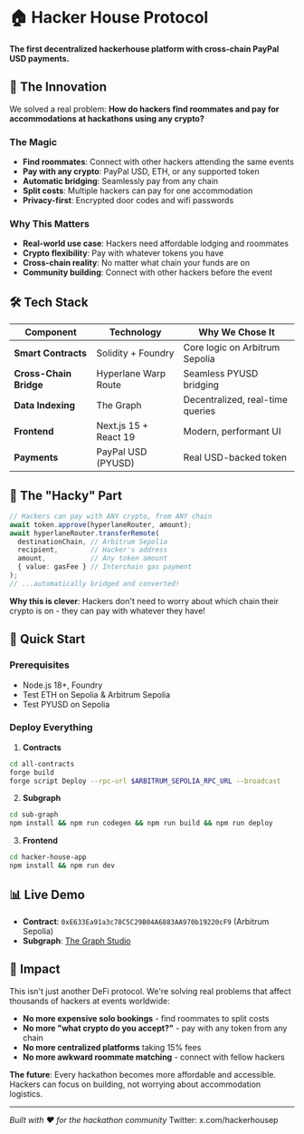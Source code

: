 # 🏠 Hacker House Protocol

**The first decentralized hackerhouse platform with cross-chain PayPal USD payments.**

## 🚀 The Innovation

We solved a real problem: **How do hackers find roommates and pay for accommodations at hackathons using any crypto?**

### The Magic
- **Find roommates**: Connect with other hackers attending the same events
- **Pay with any crypto**: PayPal USD, ETH, or any supported token
- **Automatic bridging**: Seamlessly pay from any chain
- **Split costs**: Multiple hackers can pay for one accommodation
- **Privacy-first**: Encrypted door codes and wifi passwords

### Why This Matters
- **Real-world use case**: Hackers need affordable lodging and roommates
- **Crypto flexibility**: Pay with whatever tokens you have
- **Cross-chain reality**: No matter what chain your funds are on
- **Community building**: Connect with other hackers before the event

## 🛠️ Tech Stack

| Component | Technology | Why We Chose It |
|-----------|------------|-----------------|
| **Smart Contracts** | Solidity + Foundry | Core logic on Arbitrum Sepolia |
| **Cross-Chain Bridge** | Hyperlane Warp Route | Seamless PYUSD bridging |
| **Data Indexing** | The Graph | Decentralized, real-time queries |
| **Frontend** | Next.js 15 + React 19 | Modern, performant UI |
| **Payments** | PayPal USD (PYUSD) | Real USD-backed token |

## 🔄 The "Hacky" Part

```typescript
// Hackers can pay with ANY crypto, from ANY chain
await token.approve(hyperlaneRouter, amount);
await hyperlaneRouter.transferRemote(
  destinationChain, // Arbitrum Sepolia
  recipient,        // Hacker's address  
  amount,           // Any token amount
  { value: gasFee } // Interchain gas payment
);
// ...automatically bridged and converted!
```

**Why this is clever**: Hackers don't need to worry about which chain their crypto is on - they can pay with whatever they have!

## 🚀 Quick Start

### Prerequisites
- Node.js 18+, Foundry
- Test ETH on Sepolia & Arbitrum Sepolia
- Test PYUSD on Sepolia

### Deploy Everything

1. **Contracts**
```bash
cd all-contracts
forge build
forge script Deploy --rpc-url $ARBITRUM_SEPOLIA_RPC_URL --broadcast
```

2. **Subgraph**
```bash
cd sub-graph
npm install && npm run codegen && npm run build && npm run deploy
```

3. **Frontend**
```bash
cd hacker-house-app
npm install && npm run dev
```

## 📊 Live Demo

- **Contract**: `0xE633Ea91a3c78C5C29B04A6883AA970b19220cF9` (Arbitrum Sepolia)
- **Subgraph**: [The Graph Studio](https://thegraph.com/studio/subgraph/hacker-house-protocol/playground)

## 🎯 Impact

This isn't just another DeFi protocol. We're solving real problems that affect thousands of hackers at events worldwide:

- **No more expensive solo bookings** - find roommates to split costs
- **No more "what crypto do you accept?"** - pay with any token from any chain
- **No more centralized platforms** taking 15% fees
- **No more awkward roommate matching** - connect with fellow hackers

**The future**: Every hackathon becomes more affordable and accessible. Hackers can focus on building, not worrying about accommodation logistics.

---

*Built with ❤️ for the hackathon community*
Twitter: x.com/hackerhousep

